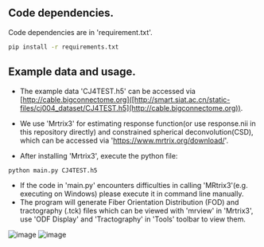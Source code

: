 ## Code dependencies.  
Code dependencies are in 'requirement.txt'.  
```sh
pip install -r requirements.txt
```

## Example data and usage.  
* The example data 'CJ4TEST.h5' can be accessed via [http://cable.bigconnectome.org]([http://smart.siat.ac.cn/static-files/cj004_dataset/CJ4TEST.h5](http://cable.bigconnectome.org)).

* We use 'Mrtrix3' for estimating response function(or use response.nii in this repository directly) and constrained spherical deconvolution(CSD), which can be accessed via 'https://www.mrtrix.org/download/'.  

* After installing 'Mrtrix3', execute the python file:

```sh
python main.py CJ4TEST.h5
```

* If the code in 'main.py' encounters difficulties in calling 'MRtrix3'(e.g. executing on Windows) please execute it in command line manually.
* The program will generate Fiber Orientation Distribution (FOD) and tractography (.tck) files which can be viewed with 'mrview' in 'Mrtrix3', use 'ODF Display' and 'Tractography' in 'Tools' toolbar to view them.


![image ](https://github.com/Euyz/CABLE/assets/33593212/e1d11bad-6171-4077-97b4-680b15ebdd21)
![image](https://github.com/Euyz/CABLE/assets/33593212/76fca208-a825-4109-bf2c-1382c2fbb889)

